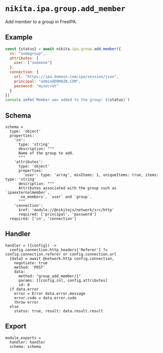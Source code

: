 
# `nikita.ipa.group.add_member`

Add member to a group in FreeIPA.

## Example

```js
const {status} = await nikita.ipa.group.add_member({
  cn: "somegroup",
  attributes: {
    user: ["someone"]
  },
  connection: {
    url: "https://ipa.domain.com/ipa/session/json",
    principal: "admin@DOMAIN.COM",
    password: "mysecret"
  }
})
console.info(`Member was added to the group: ${status}`)
```

## Schema

    schema =
      type: 'object'
      properties:
        'cn':
          type: 'string'
          description: """
          Name of the group to add.
          """
        'attributes':
          type: 'object'
          properties:
            'user': type: 'array', minItems: 1, uniqueItems: true, items: type: 'string'
          description: """
          Attributes associated with the group such as `ipaexternalmember`,
          `no_members`, `user` and `group`.
          """
        'connection':
          $ref: 'module://@nikitajs/network/src/http'
          required: ['principal', 'password']
      required: ['cn', 'connection']

## Handler

    handler = ({config}) ->
      config.connection.http_headers['Referer'] ?= config.connection.referer or config.connection.url
      {data} = await @network.http config.connection,
        negotiate: true
        method: 'POST'
        data:
          method: "group_add_member/1"
          params: [[config.cn], config.attributes]
          id: 0
      if data.error
        error = Error data.error.message
        error.code = data.error.code
        throw error
      else
        status: true, result: data.result.result

## Export

    module.exports =
      handler: handler
      schema: schema

